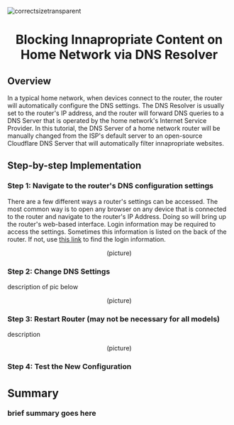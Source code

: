 <p align="center">

![correctsizetransparent](https://github.com/user-attachments/assets/04e6d603-c329-4c36-8bdd-7b43a569ddd6)

</p>

<h1 align="center">Blocking Innapropriate Content on Home Network via DNS Resolver</h1>

<h2>Overview</h2>

<p>
In a typical home network, when devices connect to the router, the router will automatically configure the DNS settings. The DNS Resolver is usually set to the router's IP address, and the router will forward DNS queries to a DNS Server that is operated by the home network's Internet Service Provider. In this tutorial, the DNS Server of a home network router will be manually changed from the ISP's default server to an open-source Cloudflare DNS Server that will automatically filter innapropriate websites.
</p>

<h2>Step-by-step Implementation</h2>

<h3>Step 1: Navigate to the router's DNS configuration settings</h3>

There are a few different ways a router's settings can be accessed. The most common way is to open any browser on any device that is connected to the router and navigate to the router's IP Address. Doing so will bring up the router's web-based interface. Login information may be required to access the settings. Sometimes this information is listed on the back of the router. If not, use [this link](https://www.routerpasswords.com/) to find the login information.

<p align="center">(picture)</p>

<h3>Step 2: Change DNS Settings</h3>

<p>description of pic below</p>

<p align="center">(picture)</p>

<h3>Step 3: Restart Router (may not be necessary for all models)</h3>

<p>description</p>

<p align="center">(picture)</p>

<h3>Step 4: Test the New Configuration<h/3>

<h2>Summary</h2>

<p>brief summary goes here</p>
